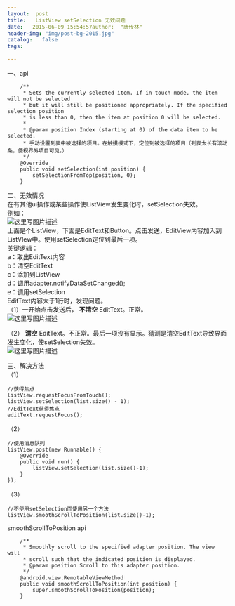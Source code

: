 ```yaml
---
layout:  post
title:   ListView setSelection 无效问题
date:   2015-06-09 15:54:57author:  "唐传林"
header-img: "img/post-bg-2015.jpg"
catalog:   false
tags:

---
```

一、api

    
    
        /**
         * Sets the currently selected item. If in touch mode, the item will not be selected
         * but it will still be positioned appropriately. If the specified selection position
         * is less than 0, then the item at position 0 will be selected.
         *
         * @param position Index (starting at 0) of the data item to be selected.
         * 手动设置列表中被选择的项目。在触摸模式下，定位到被选择的项目（列表太长有滚动条，使视界外项目可见。）
         */
        @Override
        public void setSelection(int position) {
            setSelectionFromTop(position, 0);
        }
    

二、无效情况  
在有其他ui操作或某些操作使ListView发生变化时，setSelection失效。  
例如：  
![这里写图片描述](http://img-blog.csdn.net/20150609155147383)  
上面是个ListView，下面是EditText和Button。点击发送，EditView内容加入到ListVIew中。使用setSelection定位到最后一项。  
关键逻辑：  
a：取出EditText内容  
b：清空EditText  
c：添加到ListView  
d：调用adapter.notifyDataSetChanged();  
e：调用setSelection  
EditText内容大于1行时，发现问题。  
（1）一开始点击发送后， **不清空** EditText。正常。  
![这里写图片描述](http://img-blog.csdn.net/20150609155505357)

（2） **清空** EditText。不正常。最后一项没有显示。猜测是清空EditText导致界面发生变化，使setSelection失效。  
![这里写图片描述](http://img-blog.csdn.net/20150609155813946)

三、解决方法  
（1）

    
    
    //获得焦点
    listView.requestFocusFromTouch();
    listView.setSelection(list.size() - 1);
    //EditText获得焦点
    editText.requestFocus();

（2）

    
    
    //使用消息队列
    listView.post(new Runnable() {
        @Override
        public void run() {
            listView.setSelection(list.size()-1);
        }
    });
    

（3）

    
    
    //不使用setSelection而使用另一个方法
    listView.smoothScrollToPosition(list.size()-1);

smoothScrollToPosition api

    
    
        /**
         * Smoothly scroll to the specified adapter position. The view will
         * scroll such that the indicated position is displayed.
         * @param position Scroll to this adapter position.
         */
        @android.view.RemotableViewMethod
        public void smoothScrollToPosition(int position) {
            super.smoothScrollToPosition(position);
        }

